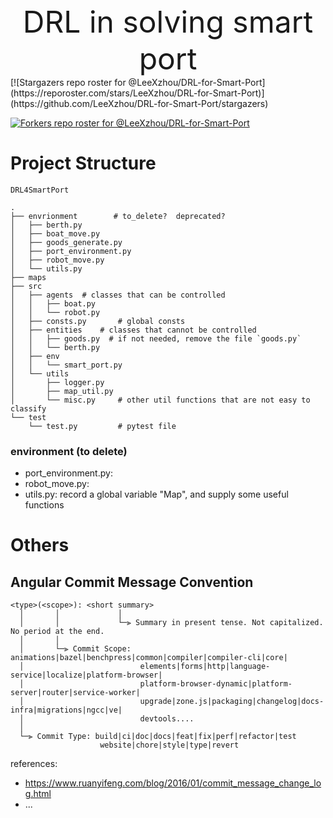 <div align=center>
    <font size = 18>
DRL in solving smart port
    </font>
</div>
[![Stargazers repo roster for @LeeXzhou/DRL-for-Smart-Port](https://reporoster.com/stars/LeeXzhou/DRL-for-Smart-Port)](https://github.com/LeeXzhou/DRL-for-Smart-Port/stargazers)

[![Forkers repo roster for @LeeXzhou/DRL-for-Smart-Port](https://reporoster.com/forks/LeeXzhou/DRL-for-Smart-Port)](https://github.com/LeeXzhou/DRL-for-Smart-Port/network/members)

# Project Structure

```
DRL4SmartPort

.
├── envrionment        # to_delete?  deprecated? 
│   ├── berth.py
│   ├── boat_move.py
│   ├── goods_generate.py
│   ├── port_environment.py
│   ├── robot_move.py
│   └── utils.py
├── maps
├── src
│   ├── agents  # classes that can be controlled
│   │   ├── boat.py
│   │   └── robot.py
│   ├── consts.py       # global consts
│   ├── entities    # classes that cannot be controlled
│   │   ├── goods.py  # if not needed, remove the file `goods.py`
│   │   └── berth.py  
│   ├── env
│   │   └── smart_port.py
│   └── utils
│       ├── logger.py   
│       ├── map_util.py
│       └── misc.py     # other util functions that are not easy to classify
└── test
    └── test.py         # pytest file
```

### environment (to delete)

- port_environment.py: 
- robot_move.py: 
- utils.py: record a global variable "Map", and supply some useful functions



# Others

## Angular Commit Message Convention
```
<type>(<scope>): <short summary>
  │       │             │
  │       │             └─⫸ Summary in present tense. Not capitalized. No period at the end.
  │       │
  │       └─⫸ Commit Scope: animations|bazel|benchpress|common|compiler|compiler-cli|core|
  │                          elements|forms|http|language-service|localize|platform-browser|
  │                          platform-browser-dynamic|platform-server|router|service-worker|
  │                          upgrade|zone.js|packaging|changelog|docs-infra|migrations|ngcc|ve|
  │                          devtools....
  │
  └─⫸ Commit Type: build|ci|doc|docs|feat|fix|perf|refactor|test
                    website|chore|style|type|revert
```
references: 
+ https://www.ruanyifeng.com/blog/2016/01/commit_message_change_log.html 
+ ...